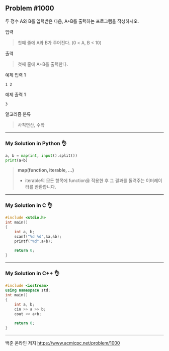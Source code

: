 ## Problem #1000

두 정수 A와 B를 입력받은 다음, A+B를 출력하는 프로그램을 작성하시오.

입력
> 첫째 줄에 A와 B가 주어진다. (0 < A, B < 10)

출력
> 첫째 줄에 A+B를 출력한다.


예제 입력 1
```
1 2
```

예제 출력 1
```
3
```

알고리즘 분류
> 사칙연산, 수학

***
### My Solution in Python :ok_hand:
```python
a, b = map(int, input().split())
print(a+b)
```

> **map(function, iterable, ...)**
> - iterable의 모든 항목에 function을 적용한 후 그 결과를 돌려주는 이터레이터를 반환합니다.
***
### My Solution in C :ok_hand:
```c
#include <stdio.h>
int main()
{
    int a, b;
    scanf("%d %d",&a,&b);
    printf("%d",a+b);
    
    return 0;
}
```
***
### My Solution in C++ :ok_hand:
```c++
#include <iostream>
using namespace std;
int main()
{
    int a, b;
    cin >> a >> b;
    cout << a+b;
    
    return 0;
}
```
***
백준 온라인 저지 https://www.acmicpc.net/problem/1000
